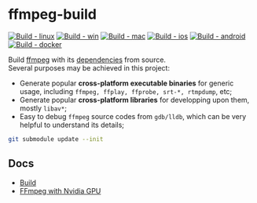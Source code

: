 # ffmpeg-build    
[![Build - linux](https://github.com/wangyoucao577/ffmpeg-build/actions/workflows/build-linux.yml/badge.svg)](https://github.com/wangyoucao577/ffmpeg-build/actions/workflows/build-linux.yml) [![Build - win](https://github.com/wangyoucao577/ffmpeg-build/actions/workflows/build-win.yml/badge.svg)](https://github.com/wangyoucao577/ffmpeg-build/actions/workflows/build-win.yml) [![Build - mac](https://github.com/wangyoucao577/ffmpeg-build/actions/workflows/build-mac.yml/badge.svg)](https://github.com/wangyoucao577/ffmpeg-build/actions/workflows/build-mac.yml) [![Build - ios](https://github.com/wangyoucao577/ffmpeg-build/actions/workflows/build-ios.yml/badge.svg)](https://github.com/wangyoucao577/ffmpeg-build/actions/workflows/build-ios.yml) [![Build - android](https://github.com/wangyoucao577/ffmpeg-build/actions/workflows/build-android.yml/badge.svg)](https://github.com/wangyoucao577/ffmpeg-build/actions/workflows/build-android.yml) [![Build - docker](https://github.com/wangyoucao577/ffmpeg-build/actions/workflows/build-docker.yml/badge.svg)](https://github.com/wangyoucao577/ffmpeg-build/actions/workflows/build-docker.yml)       

Build [ffmpeg](./ffmpeg) with its [dependencies](./third-party/) from source.     
Several purposes may be achieved in this project:      
- Generate popular **cross-platform executable binaries** for generic usage, including `ffmpeg, ffplay, ffprobe, srt-*, rtmpdump`, etc;    
- Generate popular **cross-platform libraries** for developping upon them, mostly `libav*`;      
- Easy to debug `ffmpeg` source codes from `gdb/lldb`, which can be very helpful to understand its details;      


```bash
git submodule update --init       
```

## Docs
- [Build](./docs/build.md)      
- [FFmpeg with Nvidia GPU](./docs/ffmpeg-with-nvidia-gpu.md)

